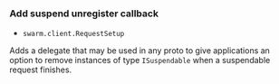 ### Add suspend unregister callback

* `swarm.client.RequestSetup`

Adds a delegate that may be used in any proto to give applications an option to
remove instances of type `ISuspendable` when a suspendable request finishes.
